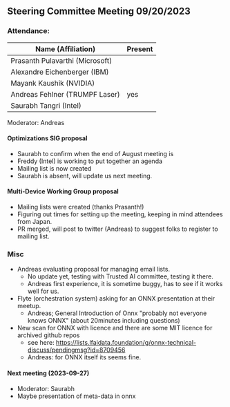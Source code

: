 ## Steering Committee Meeting 09/20/2023

### Attendance:

| Name (Affiliation)              | Present  |
| ------------------------------- | -------- |
| Prasanth Pulavarthi (Microsoft) |  |
| Alexandre Eichenberger (IBM)    |  |
| Mayank Kaushik (NVIDIA)         |  |
| Andreas Fehlner (TRUMPF Laser)  | yes |
| Saurabh Tangri (Intel)          |  |

Moderator: Andreas

#### Optimizations SIG proposal
 - Saurabh to confirm when the end of August meeting is
 - Freddy (Intel) is working to put together an agenda
 - Mailing list is now created
 - Saurabh is absent, will update us next meeting.

#### Multi-Device Working Group proposal
 - Mailing lists were created (thanks Prasanth!)
 - Figuring out times for setting up the meeting, keeping in mind attendees from Japan.
 - PR merged, will post to twitter (Andreas) to suggest folks to register to mailing list.

### Misc
- Andreas evaluating proposal for managing email lists.
  - No update yet, testing with Trusted AI committee, testing it there.
  - Andreas first experience, it is sometime buggy, has to see if it works well for us.
- Flyte (orchestration system) asking for an ONNX presentation at their meetup.
  - Andreas; General Introduction of Onnx "probably not everyone knows ONNX" (about 20minutes including questions)
- New scan for ONNX with licence and there are some MIT licence for archived github repos
  - see here: https://lists.lfaidata.foundation/g/onnx-technical-discuss/pendingmsg?id=8709456
  - Andreas: for ONNX itself its seems fine.
  
#### Next meeting (2023-09-27)
  - Moderator: Saurabh
  - Maybe presentation of meta-data in onnx
